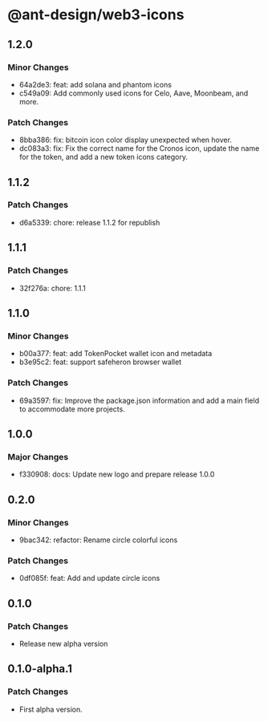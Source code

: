 # @ant-design/web3-icons

## 1.2.0

### Minor Changes

- 64a2de3: feat: add solana and phantom icons
- c549a09: Add commonly used icons for Celo, Aave, Moonbeam, and more.

### Patch Changes

- 8bba386: fix: bitcoin icon color display unexpected when hover.
- dc083a3: fix: Fix the correct name for the Cronos icon, update the name for the token, and add a new token icons category.

## 1.1.2

### Patch Changes

- d6a5339: chore: release 1.1.2 for republish

## 1.1.1

### Patch Changes

- 32f276a: chore: 1.1.1

## 1.1.0

### Minor Changes

- b00a377: feat: add TokenPocket wallet icon and metadata
- b3e95c2: feat: support safeheron browser wallet

### Patch Changes

- 69a3597: fix: Improve the package.json information and add a main field to accommodate more projects.

## 1.0.0

### Major Changes

- f330908: docs: Update new logo and prepare release 1.0.0

## 0.2.0

### Minor Changes

- 9bac342: refactor: Rename circle colorful icons

### Patch Changes

- 0df085f: feat: Add and update circle icons

## 0.1.0

### Patch Changes

- Release new alpha version

## 0.1.0-alpha.1

### Patch Changes

- First alpha version.
